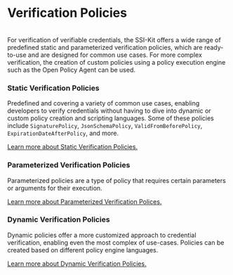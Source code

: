 # Verification Policies

\
For verification of verifiable credentials, the SSI-Kit offers a wide range of predefined static and parameterized verification policies, which are ready-to-use and are designed for common use cases. For more complex verification, the creation of custom policies using a policy execution engine such as the Open Policy Agent can be used.

### Static Verification Policies

Predefined and covering a variety of common use cases, enabling developers to verify credentials without having to dive into dynamic or custom policy creation and scripting languages. Some of these policies include `SignaturePolicy`, `JsonSchemaPolicy`, `ValidFromBeforePolicy`, `ExpirationDateAfterPolicy`, and more.&#x20;

[Learn more about Static Verification Policies.](../../concepts/verification-policies/static-policies.md)

### Parameterized Verification Policies

Parameterized policies are a type of policy that requires certain parameters or arguments for their execution.&#x20;

[Learn more about Parameterized Verification Polices.](../../concepts/verification-policies/parameterized-policies.md)

### Dynamic Verification Policies

Dynamic policies offer a more customized approach to credential verification, enabling even the most complex of use-cases. Policies can be created based on different policy engine languages.

[Learn more about Dynamic Verification Policies.](../../concepts/verification-policies/dynamic-policies/)

